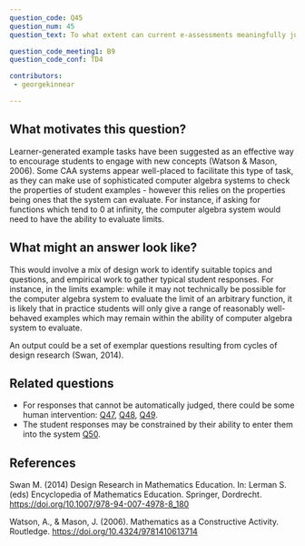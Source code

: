 ```yaml
---
question_code: Q45 
question_num: 45 
question_text: To what extent can current e-assessments meaningfully judge student responses to example generation tasks? 

question_code_meeting1: B9 
question_code_conf: TD4 

contributors: 
 - georgekinnear

---
```


## What motivates this question?

Learner-generated example tasks have been suggested as an effective way to encourage students to engage with new concepts (Watson & Mason, 2006). Some CAA systems appear well-placed to facilitate this type of task, as they can make use of sophisticated computer algebra systems to check the properties of student examples - however this relies on the properties being ones that the system can evaluate. For instance, if asking for functions which tend to 0 at infinity, the computer algebra system would need to have the ability to evaluate limits.

## What might an answer look like?

This would involve a mix of design work to identify suitable topics and questions, and empirical work to gather typical student responses. For instance, in the limits example: while it may not technically be possible for the computer algebra system to evaluate the limit of an arbitrary function, it is likely that in practice students will only give a range of reasonably well-behaved examples which may remain within the ability of computer algebra system to evaluate.

An output could be a set of exemplar questions resulting from cycles of design research (Swan, 2014).

## Related questions

* For responses that cannot be automatically judged, there could be some human intervention: [Q47](Q47), [Q48](Q48), [Q49](Q49).
* The student responses may be constrained by their ability to enter them into the system [Q50](Q50).

## References

Swan M. (2014) Design Research in Mathematics Education. In: Lerman S. (eds) Encyclopedia of Mathematics Education. Springer, Dordrecht. https://doi.org/10.1007/978-94-007-4978-8_180

Watson, A., & Mason, J. (2006). Mathematics as a Constructive Activity. Routledge. https://doi.org/10.4324/9781410613714